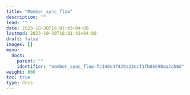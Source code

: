 ```yaml
---
title: "Member_sync_flow"
description: ""
lead: ""
date: 2023-10-30T16:01:43+04:00
lastmod: 2023-10-30T16:01:43+04:00
draft: false
images: []
menu:
  docs:
    parent: ""
    identifier: "member_sync_flow-fc340e47429a23ccf1fb88690aa2d50d"
weight: 800
toc: true
type: docs
---
```

